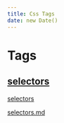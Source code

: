 ```yaml
---
title: Css Tags
date: new Date()
---
```

<!--more-->

# Tags

## [selectors](./selectors.md)

 [selectors](selectors.md) 

 [selectors.md](selectors.md) 

